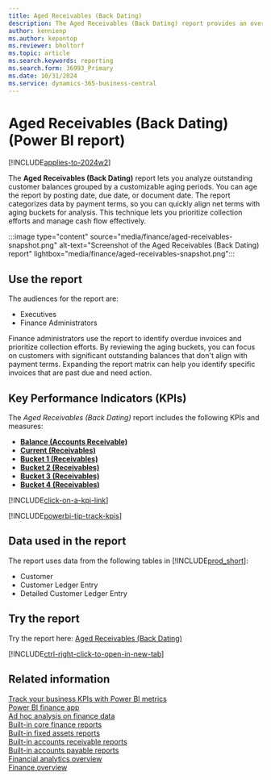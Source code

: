 ```yaml
---
title: Aged Receivables (Back Dating)
description: The Aged Receivables (Back Dating) report provides an overview of outstanding customer invoices categorized by payment terms and grouped into aging buckets.
author: kennienp
ms.author: kepontop
ms.reviewer: bholtorf
ms.topic: article
ms.search.keywords: reporting
ms.search.form: 36993_Primary
ms.date: 10/31/2024
ms.service: dynamics-365-business-central
---
```


# Aged Receivables (Back Dating) (Power BI report)

[!INCLUDE[applies-to-2024w2](includes/applies-to-2024w2.md)]

The **Aged Receivables (Back Dating)** report lets you analyze outstanding customer balances grouped by a customizable aging periods. You can age the report by posting date, due date, or document date. The report categorizes data by payment terms, so you can quickly align net terms with aging buckets for analysis. This technique lets you prioritize collection efforts and manage cash flow effectively.

:::image type="content" source="media/finance/aged-receivables-snapshot.png" alt-text="Screenshot of the Aged Receivables (Back Dating) report" lightbox="media/finance/aged-receivables-snapshot.png":::

## Use the report

The audiences for the report are:

- Executives
- Finance Administrators

Finance administrators use the report to identify overdue invoices and prioritize collection efforts. By reviewing the aging buckets, you can focus on customers with significant outstanding balances that don't align with payment terms. Expanding the report matrix can help you identify specific invoices that are past due and need action.

## Key Performance Indicators (KPIs)

The *Aged Receivables (Back Dating)* report includes the following KPIs and measures: 

- [**Balance (Accounts Receivable)**](finance-powerbi-kpis.md#balance-accounts-receivable)
- [**Current (Receivables)**](finance-powerbi-kpis.md#current-receivables)
- [**Bucket 1 (Receivables)**](finance-powerbi-kpis.md#bucket-1-receivables)
- [**Bucket 2 (Receivables)**](finance-powerbi-kpis.md#bucket-2-receivables)
- [**Bucket 3 (Receivables)**](finance-powerbi-kpis.md#bucket-3-receivables)
- [**Bucket 4 (Receivables)**](finance-powerbi-kpis.md#bucket-4-receivables)

[!INCLUDE[click-on-a-kpi-link](includes/click-on-a-kpi-link.md)] 

[!INCLUDE[powerbi-tip-track-kpis](includes/powerbi-tip-track-kpis.md)]

## Data used in the report

The report uses data from the following tables in [!INCLUDE[prod_short](includes/prod_short.md)]:

- Customer
- Customer Ledger Entry
- Detailed Customer Ledger Entry

## Try the report

Try the report here: [Aged Receivables (Back Dating)](https://businesscentral.dynamics.com?page=36993)

[!INCLUDE[ctrl-right-click-to-open-in-new-tab](includes/ctrl-right-click-to-open-in-new-tab.md)]

## Related information

[Track your business KPIs with Power BI metrics](track-kpis-with-power-bi-metrics.md)  
[Power BI finance app](finance-powerbi-app.md)  
[Ad hoc analysis on finance data](ad-hoc-analysis-finance.md)  
[Built-in core finance reports](finance-reports.md)  
[Built-in fixed assets reports](fa-reports.md)  
[Built-in accounts receivable reports](receivables-reports.md)  
[Built-in accounts payable reports](payables-reports.md)  
[Financial analytics overview](bi.md)  
[Finance overview](finance.md)
